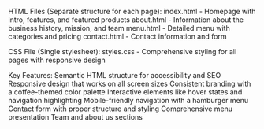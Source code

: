 HTML Files (Separate structure for each page):
index.html - Homepage with intro, features, and featured products
about.html - Information about the business history, mission, and team
menu.html - Detailed menu with categories and pricing
contact.html - Contact information and form

CSS File (Single stylesheet):
styles.css - Comprehensive styling for all pages with responsive design

Key Features:
Semantic HTML structure for accessibility and SEO
Responsive design that works on all screen sizes
Consistent branding with a coffee-themed color palette
Interactive elements like hover states and navigation highlighting
Mobile-friendly navigation with a hamburger menu
Contact form with proper structure and styling
Comprehensive menu presentation
Team and about us sections
